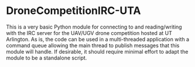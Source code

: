 # DroneCompetitionIRC-UTA

This is a very basic Python module for connecting to and reading/writing with the IRC server for the UAV/UGV drone competition hosted at UT Arlington. As is, the code can be used in a multi-threaded application with a command queue allowing the main thread to publish messages that this module will handle. If desirable, it should require minimal effort to adapt the module to be a standalone script.